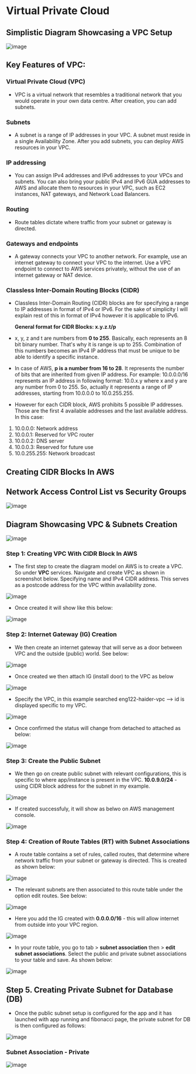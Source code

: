 # Virtual Private Cloud

## Simplistic Diagram Showcasing a VPC Setup 

![image](https://user-images.githubusercontent.com/97620055/187464220-36daa716-ebf7-4319-9ae7-7d01485da43a.png)

## Key Features of VPC:

### Virtual Private Cloud (VPC)

- VPC is a virtual network that resembles a traditional network that you would operate in your own data centre. After creation, you can add subnets. 
    
### Subnets

- A subnet is a range of IP addresses in your VPC. A subnet must reside in a single Availability Zone. After you add subnets, you can deploy AWS resources in your VPC.
### IP addressing

- You can assign IPv4 addresses and IPv6 addresses to your VPCs and subnets. You can also bring your public IPv4 and IPv6 GUA addresses to AWS and allocate them to resources in your VPC, such as EC2 instances, NAT gateways, and Network Load Balancers.
### Routing

- Route tables dictate where traffic from your subnet or gateway is directed. 

### Gateways and endpoints

- A gateway connects your VPC to another network. For example, use an internet gateway to connect your VPC to the internet. Use a VPC endpoint to connect to AWS services privately, without the use of an internet gateway or NAT device.

### Classless Inter-Domain Routing Blocks (CIDR) 

- Classless Inter-Domain Routing (CIDR) blocks are for specifying a range to IP addresses in format of IPv4 or IPv6. For the sake of simplicity I will explain rest of this in format of IPv4 however it is applicable to IPv6.

     **General format for CIDR Blocks: x.y.z.t/p**

- x, y, z and t are numbers from **0 to 255**. Basically, each represents an 8 bit binary number. That's why it is range is up to 255. Combination of this numbers becomes an IPv4 IP address that must be unique to be able to identify a specific instance.

- In case of AWS, **p is a number from 16 to 28**. It represents the number of bits that are inherited from given IP address. For example: 10.0.0.0/16 represents an IP address in following format: 10.0.x.y where x and y are any number from 0 to 255. So, actually it represents a range of IP addresses, starting from 10.0.0.0 to 10.0.255.255.

- However for each CIDR block, AWS prohibits 5 possible IP addresses. Those are the first 4 available addresses and the last available address. In this case:

1. 10.0.0.0: Network address
2. 10.0.0.1: Reserved for VPC router
3. 10.0.0.2: DNS server
4. 10.0.0.3: Reserved for future use
5. 10.0.255.255: Network broadcast

## Creating CIDR Blocks In AWS

## Network Access Control List vs Security Groups


![image](https://user-images.githubusercontent.com/97620055/187655505-1986e454-5a8d-48f3-b66b-200b7b9e5677.png)

## Diagram Showcasing VPC & Subnets Creation


![image](https://user-images.githubusercontent.com/97620055/187668462-6f39dc56-58ae-4e6c-aef7-04d2dd70f19d.png)


### Step 1: Creating VPC With CIDR Block In AWS

- The first step to create the diagram model on AWS is to create a VPC. So under **VPC** services. Navigate and create VPC as shown in screenshot below. Specifying name and IPv4 CIDR address. This serves as a postcode address for the VPC within availability zone.  

![image](https://user-images.githubusercontent.com/97620055/187682048-41c78e8d-4c9b-4df0-8c56-14bcc8159e6b.png)

- Once created it will show like this below:

![image](https://user-images.githubusercontent.com/97620055/187682312-ddcaae13-6801-43d3-81b9-0c252d492d1c.png)

### Step 2: Internet Gateway (IG) Creation

- We then create an internet gateway that will serve as a door between VPC and the outside (public) world. See below:

![image](https://user-images.githubusercontent.com/97620055/187682670-8e9ca75f-5ef4-4bc7-adef-03f823d9cafd.png) 

- Once created we then attach IG (install door) to the VPC as below

![image](https://user-images.githubusercontent.com/97620055/187683304-67f21c2a-133e-4978-9319-5d66ddee8e12.png)

- Specify the VPC, in this example searched eng122-haider-vpc --> id is displayed specific to my VPC.

![image](https://user-images.githubusercontent.com/97620055/187683602-76697a72-9a0c-4e61-a473-48b98af951bc.png)

- Once confirmed the status will change from detached to attached as below:

![image](https://user-images.githubusercontent.com/97620055/187683772-3fbd319d-f5b2-47fd-b756-3513eb523e3b.png)

### Step 3: Create the Public Subnet  

- We then go on create public subnet with relevant configurations, this is specific to where app/instance is present in the VPC. **10.0.9.0/24** - using CIDR block address for the subnet in my example.  

![image](https://user-images.githubusercontent.com/97620055/187685556-245bbe08-9d19-481d-871e-d2356d7d1293.png)

- If created successfuly, it will show as belwo on AWS management console.

![image](https://user-images.githubusercontent.com/97620055/187685923-8475f71a-ac29-4ff9-a3a0-ea5048354971.png)

### Step 4: Creation of Route Tables (RT) with Subnet Associations

- A route table contains a set of rules, called routes, that determine where network traffic from your subnet or gateway is directed. This is created as shown below:

![image](https://user-images.githubusercontent.com/97620055/187688341-19ae0226-83a6-4804-a86b-c73991219bff.png)


- The relevant subnets are then associated to this route table under the option edit routes. See below:

![image](https://user-images.githubusercontent.com/97620055/187688703-d0ce50ad-7d58-4a68-a784-efc55c90f8e6.png)

- Here you add the IG created with **0.0.0.0/16** - this will allow internet from outside into your VPC region. 

![image](https://user-images.githubusercontent.com/97620055/187689675-cd8f29d6-eb75-44bb-8286-676441c8628c.png)

- In your route table, you go to tab > **subnet association** then > **edit subnet associations**. Select the public and private subnet associations to your table and save. As shown below:

![image](https://user-images.githubusercontent.com/97620055/187690457-1da44288-3993-4249-9fb5-6aec3a3b0ca0.png)



## Step 5. Creating Private Subnet for Database (DB)

- Once the public subnet setup is configured for the app and it has launched with app running and fibonacci page, the private subnet for DB is then configured as follows: 

![image](https://user-images.githubusercontent.com/97620055/187706333-cd921621-f35b-47ba-9401-dc676d0cc62a.png)


### Subnet Association - Private 

![image](https://user-images.githubusercontent.com/97620055/187706899-494f7bc9-8682-4a1e-a0f4-e96bdfa9fbf0.png)
